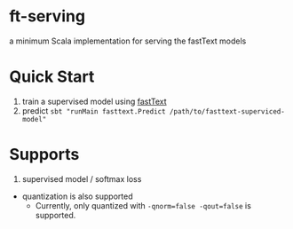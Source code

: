 # ft-serving

a minimum Scala implementation for serving the fastText models

# Quick Start

 1. train a supervised model using [fastText](https://github.com/facebookresearch/fastText)
 3. predict `sbt "runMain fasttext.Predict /path/to/fasttext-superviced-model"`
 
# Supports

 1. supervised model / softmax loss
   - quantization is also supported
     - Currently, only quantized with `-qnorm=false -qout=false` is supported.
